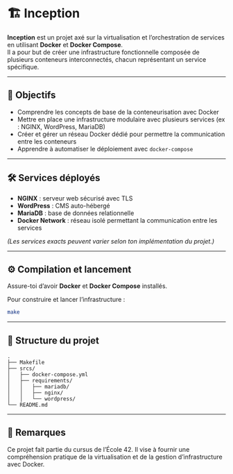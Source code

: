 # 🏗️ Inception

**Inception** est un projet axé sur la virtualisation et l’orchestration de services en utilisant **Docker** et **Docker Compose**.  
Il a pour but de créer une infrastructure fonctionnelle composée de plusieurs conteneurs interconnectés, chacun représentant un service spécifique.

---

## 🎯 Objectifs

- Comprendre les concepts de base de la conteneurisation avec Docker  
- Mettre en place une infrastructure modulaire avec plusieurs services (ex : NGINX, WordPress, MariaDB)  
- Créer et gérer un réseau Docker dédié pour permettre la communication entre les conteneurs  
- Apprendre à automatiser le déploiement avec `docker-compose`  

---

## 🛠️ Services déployés

- **NGINX** : serveur web sécurisé avec TLS  
- **WordPress** : CMS auto-hébergé  
- **MariaDB** : base de données relationnelle  
- **Docker Network** : réseau isolé permettant la communication entre les services  

*(Les services exacts peuvent varier selon ton implémentation du projet.)*

---

## ⚙️ Compilation et lancement

Assure-toi d’avoir **Docker** et **Docker Compose** installés.

Pour construire et lancer l’infrastructure :

```bash
make
```

---

## 📂 Structure du projet

```
.
├── Makefile
├── srcs/
│   ├── docker-compose.yml
│   ├── requirements/
│   │   ├── mariadb/
│   │   ├── nginx/
│   │   └── wordpress/
└── README.md
```

---

## 📌 Remarques
Ce projet fait partie du cursus de l’École 42.
Il vise à fournir une compréhension pratique de la virtualisation et de la gestion d’infrastructure avec Docker.

